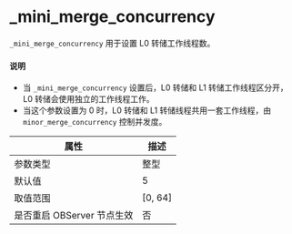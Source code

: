 # _mini_merge_concurrency

`_mini_merge_concurrency` 用于设置 L0 转储工作线程数。

<main id="notice" type='explain'>
  <h4>说明</h4>
  <ul>
  <li>当 <code>_mini_merge_concurrency</code> 设置后，L0 转储和 L1 转储工作线程区分开，L0 转储会使用独立的工作线程工作。</li><li>当这个参数设置为 0 时，L0 转储和 L1 转储线程共用一套工作线程，由 <code>minor_merge_concurrency</code> 控制并发度。</li></ul>
</main>

| **属性** | **描述** |
| --- | --- |
| 参数类型 | 整型 |
| 默认值 | 5 |
| 取值范围 | [0, 64] |
| 是否重启 OBServer 节点生效 | 否 |
